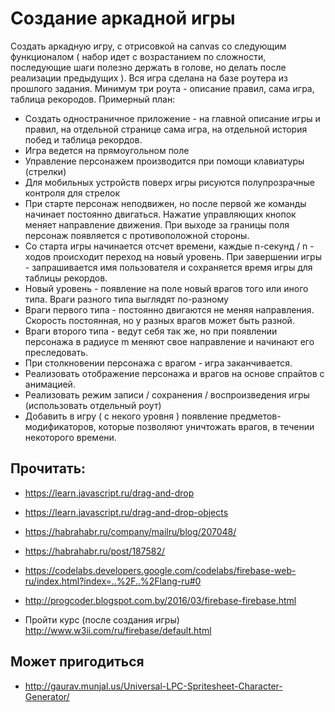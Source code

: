 # Создание аркадной игры

Создать аркадную игру, с отрисовкой на canvas со следующим функционалом ( набор
идет с возрастанием по сложности, последующие шаги полезно держать в голове, но
делать после реализации предыдущих ). Вся игра сделана на базе роутера из
прошлого задания. Минимум три роута - описание правил, сама игра, таблица
рекородов. Примерный план:

* Создать одностраничное приложение - на главной описание игры и правил, на
  отдельной странице сама игра, на отдельной история побед и таблица рекордов.
* Игра ведется на прямоугольном поле
* Управление персонажем производится при помощи клавиатуры (стрелки)
* Для мобильных устройств поверх игры рисуются полупрозрачные контроля для
  стрелок
* При старте персонаж неподвижен, но после первой же команды начинает постоянно
  двигаться. Нажатие управляющих кнопок меняет направление движения. При выходе
  за границы поля персонаж появляется с противоположной стороны.
* Со старта игры начинается отсчет времени, каждые n-секунд / n - ходов
  происходит переход на новый уровень. При завершении игры - запрашивается имя
  пользователя и сохраняется время игры для таблицы рекордов.
* Новый уровень - появление на поле новый врагов того или иного типа. Враги
  разного типа выглядят по-разному
* Враги первого типа - постоянно двигаются не меняя направления. Скорость
  постоянная, но у разных врагов может быть разной.
* Враги второго типа - ведут себя так же, но при появлении персонажа в радиусе m
  меняют свое направление и начинают его преследовать.
* При столкновении персонажа с врагом - игра заканчивается.
* Реализовать отображение персонажа и врагов на основе спрайтов с анимацией.
* Реализовать режим записи / сохранения / воспроизведения игры (использовать
  отдельный роут)
* Добавить в игру ( с некого уровня ) появление предметов-модификаторов, которые
  позволяют уничтожать врагов, в течении некоторого времени.

## Прочитать:

* https://learn.javascript.ru/drag-and-drop
* https://learn.javascript.ru/drag-and-drop-objects

* https://habrahabr.ru/company/mailru/blog/207048/
* https://habrahabr.ru/post/187582/

* https://codelabs.developers.google.com/codelabs/firebase-web-ru/index.html?index=..%2F..%2Flang-ru#0
* http://progcoder.blogspot.com.by/2016/03/firebase-firebase.html
* Пройти курс (после создания игры) http://www.w3ii.com/ru/firebase/default.html

## Может пригодиться

* http://gaurav.munjal.us/Universal-LPC-Spritesheet-Character-Generator/
